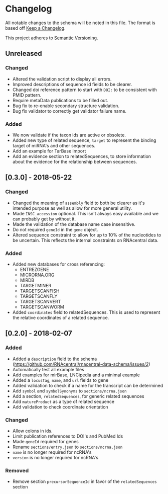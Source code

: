 # Changelog

All notable changes to the schema will be noted in this file. The format is
based off [Keep a Changelog](http://keepachangelog.com/en/1.0.0/).

This project adheres to [Semantic Versioning](http://semver.org/spec/v2.0.0.html).

## Unreleased
### Changed
- Altered the validation script to display all errors.
- Improved descriptions of sequence id fields to be clearer.
- Changed doi reference pattern to start with `DOI:` to be consistent with PMID
  pattern.
- Require metaData publications to be filled out.
- Bug fix to re-enable secondary structure validation.
- Bug fix validator to correctly get validator failure name.

### Added
- We now validate if the taxon ids are active or obsolete.
- Added new type of related sequence, `target` to represent the binding target
  of miRNA's and other sequences.
- Add an example for TarBase import
- Add an evidence section to relatedSequences, to store information about the
  evidence for the relationship between sequences.

## [0.3.0] - 2018-05-22
### Changed
- Changed the meaning of `assembly` field to both be clearer as it's intended
  purpose as well as allow for more general utility.
- Made `INSC_accession` optional. This isn't always easy available and we can
  probably get by without it.
- Made the validation of the database name case insensitive.
- Do not required `geneId` in the `gene` object.
- Altered sequence constraint to allow for up to 10% of the nucleotides to be
  uncertain. This reflects the internal constraints on RNAcentral data.

### Added
- Added new databases for cross referencing:
  - ENTREZGENE
  - MICRORNA.ORG
  - MIRDB
  - TARGETMINER
  - TARGETSCANFISH
  - TARGETSCANFLY
  - TARGETSCANVERT
  - TARGETSCANWORM
- Added `coordinates` field to relatedSequences. This is used to represent the
  relative coordinates of a related sequence.

## [0.2.0] - 2018-02-07
### Added
- Added a `description` field to the schema
  (<https://github.com/RNAcentral/rnacentral-data-schema/issues/2>)
- Automatically test all example files
- Add examples for mirBase, LNCipedia and a minimal example
- Added a `locusTag`, `name`, and `url` fields to gene
- Added validation to check if a name for the transcript can be determined
- Add `symbol` and `symbolSynonyms` to `sections/ncrna.json`
- Add a section, `relatedSequences`, for generic related sequences
- Add `matureProduct` as a type of related sequence
- Add validation to check coordinate orientation

### Changed
- Allow colons in ids.
- Limit publication references to DOI's and PubMed Ids
- Made `geneId` required for genes
- Rename `sections/entry.json` to `sections/ncrna.json`
- `name` is no longer required for ncRNA's
- `version` is no longer required for ncRNA's

### Removed
- Remove section `precursorSequenceId` in favor of the `relatedSequences`
  section
